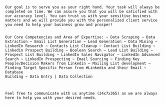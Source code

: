 <code>
Our goal is to serve you as your right hand. Your task will always be completed on time. We can assure you that you will be satisfied with our accuracy level. You can trust us with your sensitive business matters and we will provide you with the personalized client service you need to help your business grow and prosper!

Our Core Competencies and Area of Expertise: 
~ Data Scraping 
~ Data Extraction
~ Email List Generation
~ Lead Generation
~ Data Mining
~ LinkedIn Research
~ Contacts List Cleanup
~ Contact List Building
~ Linkedin Prospect Building
~ Boolean Search
~ Lead List Building
~ Prospect List Building
~ LinkedIn Sales Navigator
~ LinkedIn Advanced Search
~ LinkedIn Prospecting
~ Email Sourcing
~ Finding Key People/Decision Makers from Linkedin
~ Mailing List development
~ Finding Target Specific Person from #Linkedin and their Email
~ Database Building
~ Data Entry  |  Data Collection

Feel free to communicate with us anytime (24x7x365) as we are always here to help you with your desired needs.
</code>
